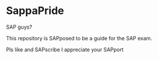 # SappaPride

SAP guys?

This repository is SAPposed to be a guide for the SAP exam.

Pls like and SAPscribe
I appreciate your SAPport
